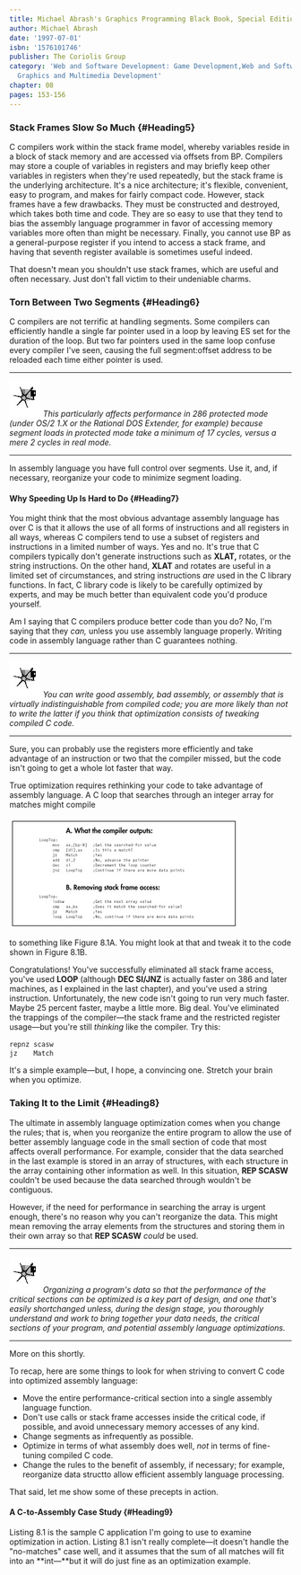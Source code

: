 ```yaml
---
title: Michael Abrash's Graphics Programming Black Book, Special Edition
author: Michael Abrash
date: '1997-07-01'
isbn: '1576101746'
publisher: The Coriolis Group
category: 'Web and Software Development: Game Development,Web and Software Development:
  Graphics and Multimedia Development'
chapter: 08
pages: 153-156
---
```


### Stack Frames Slow So Much {#Heading5}

C compilers work within the stack frame model, whereby variables reside
in a block of stack memory and are accessed via offsets from BP.
Compilers may store a couple of variables in registers and may briefly
keep other variables in registers when they're used repeatedly, but the
stack frame is the underlying architecture. It's a nice architecture;
it's flexible, convenient, easy to program, and makes for fairly compact
code. However, stack frames have a few drawbacks. They must be
constructed and destroyed, which takes both time and code. They are so
easy to use that they tend to bias the assembly language programmer in
favor of accessing memory variables more often than might be necessary.
Finally, you cannot use BP as a general-purpose register if you intend
to access a stack frame, and having that seventh register available is
sometimes useful indeed.

That doesn't mean you shouldn't use stack frames, which are useful and
often necessary. Just don't fall victim to their undeniable charms.

### Torn Between Two Segments {#Heading6}

C compilers are not terrific at handling segments. Some compilers can
efficiently handle a single far pointer used in a loop by leaving ES set
for the duration of the loop. But two far pointers used in the same loop
confuse every compiler I've seen, causing the full segment:offset
address to be reloaded each time either pointer is used.

  ------------------- ------------------------------------------------------------------------------------------------------------------------------------------------------------------------------------------------------------------------------------
  ![](images/i.jpg)   *This particularly affects performance in 286 protected mode (under OS/2 1.X or the Rational DOS Extender, for example) because segment loads in protected mode take a minimum of 17 cycles, versus a mere 2 cycles in real mode.*
  ------------------- ------------------------------------------------------------------------------------------------------------------------------------------------------------------------------------------------------------------------------------

In assembly language you have full control over segments. Use it, and,
if necessary, reorganize your code to minimize segment loading.

#### Why Speeding Up Is Hard to Do {#Heading7}

You might think that the most obvious advantage assembly language has
over C is that it allows the use of all forms of instructions and all
registers in all ways, whereas C compilers tend to use a subset of
registers and instructions in a limited number of ways. Yes and no. It's
true that C compilers typically don't generate instructions such as
**XLAT,** rotates, or the string instructions. On the other hand,
**XLAT** and rotates are useful in a limited set of circumstances, and
string instructions *are* used in the C library functions. In fact, C
library code is likely to be carefully optimized by experts, and may be
much better than equivalent code you'd produce yourself.

Am I saying that C compilers produce better code than you do? No, I'm
saying that they *can,* unless you use assembly language properly.
Writing code in assembly language rather than C guarantees nothing.

  ------------------- ----------------------------------------------------------------------------------------------------------------------------------------------------------------------------------------------------------------------------------------
  ![](images/i.jpg)   *You can write good assembly, bad assembly, or assembly that is virtually indistinguishable from compiled code; you are more likely than not to write the latter if you think that optimization consists of tweaking compiled C code.*
  ------------------- ----------------------------------------------------------------------------------------------------------------------------------------------------------------------------------------------------------------------------------------

Sure, you can probably use the registers more efficiently and take
advantage of an instruction or two that the compiler missed, but the
code isn't going to get a whole lot faster that way.

True optimization requires rethinking your code to take advantage of
assembly language. A C loop that searches through an integer array for
matches might compile

![**Figure 8.1**  *Tweaked compiler output for a loop.*](images/08-01.jpg)

to something like Figure 8.1A. You might look at that and tweak it to
the code shown in Figure 8.1B.

Congratulations! You've successfully eliminated all stack frame access,
you've used **LOOP** (although **DEC SI/JNZ** is actually faster on 386
and later machines, as I explained in the last chapter), and you've used
a string instruction. Unfortunately, the new code isn't going to run
very much faster. Maybe 25 percent faster, maybe a little more. Big
deal. You've eliminated the trappings of the compiler—the stack frame
and the restricted register usage—but you're still *thinking* like the
compiler. Try this:

    repnz scasw
    jz    Match

It's a simple example—but, I hope, a convincing one. Stretch your brain
when you optimize.

### Taking It to the Limit {#Heading8}

The ultimate in assembly language optimization comes when you change the
rules; that is, when you reorganize the entire program to allow the use
of better assembly language code in the small section of code that most
affects overall performance. For example, consider that the data
searched in the last example is stored in an array of structures, with
each structure in the array containing other information as well. In
this situation, **REP SCASW** couldn't be used because the data searched
through wouldn't be contiguous.

However, if the need for performance in searching the array is urgent
enough, there's no reason why you can't reorganize the data. This might
mean removing the array elements from the structures and storing them in
their own array so that **REP SCASW** *could* be used.

  ------------------- ----------------------------------------------------------------------------------------------------------------------------------------------------------------------------------------------------------------------------------------------------------------------------------------------------------------------------------------------------------
  ![](images/i.jpg)   *Organizing a program's data so that the performance of the critical sections can be optimized is a key part of design, and one that's easily shortchanged unless, during the design stage, you thoroughly understand and work to bring together your data needs, the critical sections of your program, and potential assembly language optimizations.*
  ------------------- ----------------------------------------------------------------------------------------------------------------------------------------------------------------------------------------------------------------------------------------------------------------------------------------------------------------------------------------------------------

More on this shortly.

To recap, here are some things to look for when striving to convert C
code into optimized assembly language:

  * Move the entire performance-critical section into a single assembly
    language function.
  * Don't use calls or stack frame accesses inside the critical code, if
    possible, and avoid unnecessary memory accesses of any kind.
  * Change segments as infrequently as possible.
  * Optimize in terms of what assembly does well, *not* in terms of
    fine-tuning compiled C code.
  * Change the rules to the benefit of assembly, if necessary; for
    example, reorganize data structto allow efficient assembly language
    processing.

That said, let me show some of these precepts in action.

#### A C-to-Assembly Case Study {#Heading9}

Listing 8.1 is the sample C application I'm going to use to examine
optimization in action. Listing 8.1 isn't really complete—it doesn't
handle the "no-matches" case well, and it assumes that the sum of all
matches will fit into an **int—**but it will do just fine as an
optimization example.
